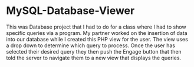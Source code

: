 # MySQL-Database-Viewer
This was Database project that I had to do for a class where I had to show specific queries via a program.
My partner worked on the insertion of data into our database while I created this PHP view for the user.
The view uses a drop down to determine which query to process. Once the user has selected their desired query they then push the Engage button that then told the server to navigate them to a new view that displays the queries.
